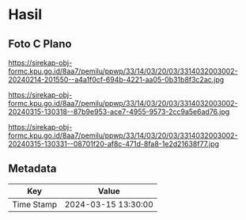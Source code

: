 # Hasil

## Foto C Plano

https://sirekap-obj-formc.kpu.go.id/8aa7/pemilu/ppwp/33/14/03/20/03/3314032003002-20240214-201550--a4a1f0cf-694b-4221-aa05-0b31b8f3c2ac.jpg

https://sirekap-obj-formc.kpu.go.id/8aa7/pemilu/ppwp/33/14/03/20/03/3314032003002-20240315-130318--87b9e953-ace7-4955-9573-2cc9a5e6ad76.jpg

https://sirekap-obj-formc.kpu.go.id/8aa7/pemilu/ppwp/33/14/03/20/03/3314032003002-20240315-130331--08701f20-af8c-471d-8fa8-1e2d21638f77.jpg


## Metadata

| Key        | Value               |
| ---------- | ------------------- |
| Time Stamp | 2024-03-15 13:30:00 |



